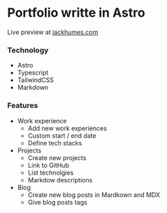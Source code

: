 # Portfolio writte in Astro

Live preview at [jackhumes.com](https://jackhumes.com)



### Technology
- Astro
- Typescript
- TailwindCSS
- Markdown


### Features
- Work experience
  - Add new work experiences
  - Custom start / end date
  - Define tech stacks
- Projects
  - Create new projects
  - Link to GitHub
  - List technolgies
  - Markdow descriptions
- Blog
  - Create new blog posts in Mardkown and MDX
  - Give blog posts tags
  
